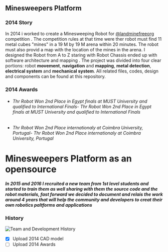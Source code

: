 ## Minesweepers Platform
### 2014 Story 
In 2014 i worked to create a Minesweeping Robot for [@landminefreeorg]( https://github.com/orgs/landminefreeorg ) competition .  The competition rules at that time were ther robot must find 11 metal cubes "mines" in a 19 M by 19 M arena within 20 minutes. The robot must also provid a map with the location of the mines in the arena. I designed the Robot from A to Z staring with Robot Chassis ended up with software architecture and mapping . The project was divided into four clear portions: robot **movement**, **navigation** and **mapping**, **metal detection**, **electrical system** and **mechanical system**.
All related files, codes, design and components can be found at this repository.
### 2014 Awards
- ###### Thr Robot Won 2nd Place in Egypt finals at MUST University and qualified to International Finals- Thr Robot Won 2nd Place in Egypt finals at MUST University and qualified to International Finals 
- ###### Thr Robot Won 2nd Place internationaly at Coimbra University, Portugal- Thr Robot Won 2nd Place internationaly at Coimbra University, Portugal

# Minesweepers Platform as an opensource 

#####  In 2015 and 2016 I recruited a new team from 1st level students and started to train them as well sharing with them the source code and the robot materials, fast forward we decided to document and relais the work around 4 years that will help the community and developers to creat their own robotics paltforms and applications

### History

![](https://github.com/sobhydo/Minesweepers/blob/master/imgs/historyDiagram.png?raw=true "Team and Development History")




- [x] Upload 2014 CAD model
- [ ] Upload 2014 Awards
